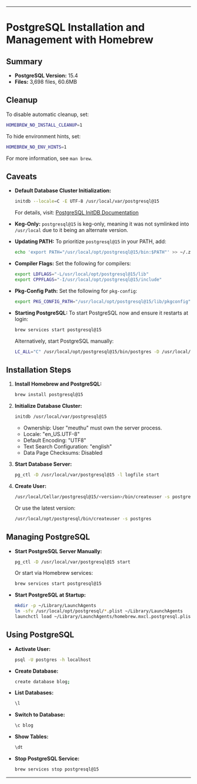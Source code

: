 
---
# PostgreSQL Installation and Management with Homebrew

## Summary
- **PostgreSQL Version:** 15.4
- **Files:** 3,698 files, 60.6MB

## Cleanup
To disable automatic cleanup, set:
```sh
HOMEBREW_NO_INSTALL_CLEANUP=1
```
To hide environment hints, set:
```sh
HOMEBREW_NO_ENV_HINTS=1
```
For more information, see `man brew`.

## Caveats
- **Default Database Cluster Initialization:**
  ```sh
  initdb --locale=C -E UTF-8 /usr/local/var/postgresql@15
  ```
  For details, visit: [PostgreSQL InitDB Documentation](https://www.postgresql.org/docs/15/app-initdb.html)

- **Keg-Only:**
  `postgresql@15` is keg-only, meaning it was not symlinked into `/usr/local` due to it being an alternate version.

- **Updating PATH:**
  To prioritize `postgresql@15` in your PATH, add:
  ```sh
  echo 'export PATH="/usr/local/opt/postgresql@15/bin:$PATH"' >> ~/.zshrc
  ```

- **Compiler Flags:**
  Set the following for compilers:
  ```sh
  export LDFLAGS="-L/usr/local/opt/postgresql@15/lib"
  export CPPFLAGS="-I/usr/local/opt/postgresql@15/include"
  ```

- **Pkg-Config Path:**
  Set the following for `pkg-config`:
  ```sh
  export PKG_CONFIG_PATH="/usr/local/opt/postgresql@15/lib/pkgconfig"
  ```

- **Starting PostgreSQL:**
  To start PostgreSQL now and ensure it restarts at login:
  ```sh
  brew services start postgresql@15
  ```
  Alternatively, start PostgreSQL manually:
  ```sh
  LC_ALL="C" /usr/local/opt/postgresql@15/bin/postgres -D /usr/local/var/postgresql@15
  ```

## Installation Steps

1. **Install Homebrew and PostgreSQL:**
   ```sh
   brew install postgresql@15
   ```

2. **Initialize Database Cluster:**
   ```sh
   initdb /usr/local/var/postgresql@15
   ```
   - Ownership: User "meuthu" must own the server process.
   - Locale: "en_US.UTF-8"
   - Default Encoding: "UTF8"
   - Text Search Configuration: "english"
   - Data Page Checksums: Disabled

3. **Start Database Server:**
   ```sh
   pg_ctl -D /usr/local/var/postgresql@15 -l logfile start
   ```

4. **Create User:**
   ```sh
   /usr/local/Cellar/postgresql@15/<version>/bin/createuser -s postgres
   ```
   Or use the latest version:
   ```sh
   /usr/local/opt/postgresql/bin/createuser -s postgres
   ```

## Managing PostgreSQL

- **Start PostgreSQL Server Manually:**
  ```sh
  pg_ctl -D /usr/local/var/postgresql@15 start
  ```
  Or start via Homebrew services:
  ```sh
  brew services start postgresql@15
  ```

- **Start PostgreSQL at Startup:**
  ```sh
  mkdir -p ~/Library/LaunchAgents
  ln -sfv /usr/local/opt/postgresql/*.plist ~/Library/LaunchAgents
  launchctl load ~/Library/LaunchAgents/homebrew.mxcl.postgresql.plist
  ```

## Using PostgreSQL

- **Activate User:**
  ```sh
  psql -U postgres -h localhost
  ```

- **Create Database:**
  ```sh
  create database blog;
  ```

- **List Databases:**
  ```sh
  \l
  ```

- **Switch to Database:**
  ```sh
  \c blog
  ```

- **Show Tables:**
  ```sh
  \dt
  ```

- **Stop PostgreSQL Service:**
  ```sh
  brew services stop postgresql@15
  ```

---
